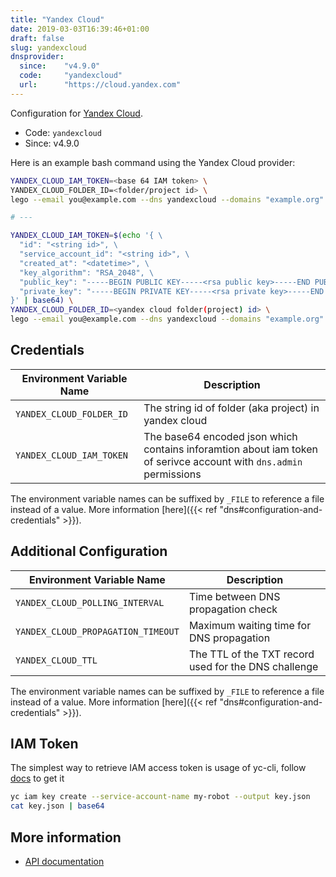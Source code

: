 ```yaml
---
title: "Yandex Cloud"
date: 2019-03-03T16:39:46+01:00
draft: false
slug: yandexcloud
dnsprovider:
  since:    "v4.9.0"
  code:     "yandexcloud"
  url:      "https://cloud.yandex.com"
---
```


<!-- THIS DOCUMENTATION IS AUTO-GENERATED. PLEASE DO NOT EDIT. -->
<!-- providers/dns/yandexcloud/yandexcloud.toml -->
<!-- THIS DOCUMENTATION IS AUTO-GENERATED. PLEASE DO NOT EDIT. -->


Configuration for [Yandex Cloud](https://cloud.yandex.com).


<!--more-->

- Code: `yandexcloud`
- Since: v4.9.0


Here is an example bash command using the Yandex Cloud provider:

```bash
YANDEX_CLOUD_IAM_TOKEN=<base 64 IAM token> \
YANDEX_CLOUD_FOLDER_ID=<folder/project id> \
lego --email you@example.com --dns yandexcloud --domains "example.org" --domains "*.example.org" run

# ---

YANDEX_CLOUD_IAM_TOKEN=$(echo '{ \
  "id": "<string id>", \
  "service_account_id": "<string id>", \
  "created_at": "<datetime>", \
  "key_algorithm": "RSA_2048", \
  "public_key": "-----BEGIN PUBLIC KEY-----<rsa public key>-----END PUBLIC KEY-----", \
  "private_key": "-----BEGIN PRIVATE KEY-----<rsa private key>-----END PRIVATE KEY-----" \
}' | base64) \
YANDEX_CLOUD_FOLDER_ID=<yandex cloud folder(project) id> \
lego --email you@example.com --dns yandexcloud --domains "example.org" --domains "*.example.org" run
```




## Credentials

| Environment Variable Name | Description |
|-----------------------|-------------|
| `YANDEX_CLOUD_FOLDER_ID` | The string id of folder (aka project) in yandex cloud |
| `YANDEX_CLOUD_IAM_TOKEN` | The base64 encoded json which contains inforamtion about iam token of serivce account with `dns.admin` permissions |

The environment variable names can be suffixed by `_FILE` to reference a file instead of a value.
More information [here]({{< ref "dns#configuration-and-credentials" >}}).


## Additional Configuration

| Environment Variable Name | Description |
|--------------------------------|-------------|
| `YANDEX_CLOUD_POLLING_INTERVAL` | Time between DNS propagation check |
| `YANDEX_CLOUD_PROPAGATION_TIMEOUT` | Maximum waiting time for DNS propagation |
| `YANDEX_CLOUD_TTL` | The TTL of the TXT record used for the DNS challenge |

The environment variable names can be suffixed by `_FILE` to reference a file instead of a value.
More information [here]({{< ref "dns#configuration-and-credentials" >}}).

## IAM Token

The simplest way to retrieve IAM access token is usage of yc-cli,
follow [docs](https://cloud.yandex.ru/docs/iam/operations/iam-token/create-for-sa) to get it

```bash
yc iam key create --service-account-name my-robot --output key.json
cat key.json | base64
```



## More information

- [API documentation](https://cloud.yandex.com/en/docs/dns/quickstart)

<!-- THIS DOCUMENTATION IS AUTO-GENERATED. PLEASE DO NOT EDIT. -->
<!-- providers/dns/yandexcloud/yandexcloud.toml -->
<!-- THIS DOCUMENTATION IS AUTO-GENERATED. PLEASE DO NOT EDIT. -->
